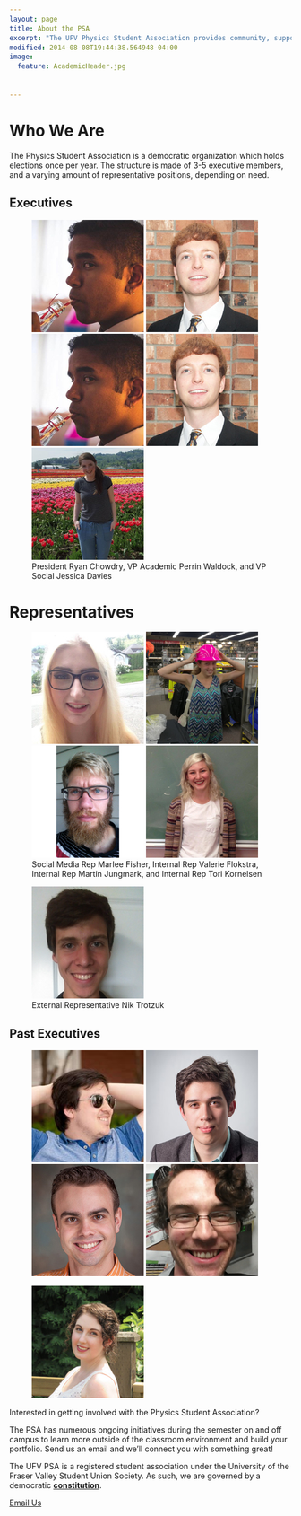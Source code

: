 ```yaml
---
layout: page
title: About the PSA
excerpt: "The UFV Physics Student Association provides community, support, and a voice for the physics and engineering students, and physics enthusiasts at the University of the Fraser Valley."
modified: 2014-08-08T19:44:38.564948-04:00
image:
  feature: AcademicHeader.jpg


---
```


# Who We Are

The Physics Student Association is a democratic organization which holds elections once per year. The structure is made of 3-5 executive members, and a varying amount of representative positions, depending on need.


## Executives
<figure class="fifth">
    <a href="mailto:president@ufvpsa.com"><img src="/images/Ryan200.jpg" alt="image"/></a>
    <a href="mailto:vpacademic@ufvpsa.com"><img src="/images/Perrin200.jpg" alt="image"/></a>
    <a href="mailto:president@ufvpsa.com"><img src="/images/Ryan200.jpg" alt="image"/></a>
	<a href="mailto:vpacademic@ufvpsa.com"><img src="/images/Perrin200.jpg" alt="image"/></a>
    <a href="mailto:vpsocial@ufvpsa.com"><img src="/images/JessDavies.jpg" alt="Secretary: Jess Davies"/></a>
<figcaption> President Ryan Chowdry, VP Academic Perrin Waldock, and VP Social Jessica Davies </figcaption>
</figure>

# Representatives
<figure class="quarter">
    <a href="mailto:marlee.fisher@student.ufv.ca"><img src="/images/MarleeHeadshot.jpg" alt="Marlee Fisher"></a>
	<a href="mailto:Valerie.Flokstra@student.ufv.ca"><img src="/images/ValerieThumb.png" alt="Valerie Flokstra"></a>
    <a href="mailto:Martin.Jungmark@student.ufv.ca"><img src="/images/MartinHeadshot.png" alt="Martin Jungmark"></a>
    <a href="mailto:Tori.Kornelsen@student.ufv.ca"><img src="/images/ToriHeadshot2.jpg" alt="Tori Kornelsen"></a>
<figcaption> Social Media Rep Marlee Fisher, Internal Rep Valerie Flokstra, Internal Rep Martin Jungmark, and Internal Rep Tori Kornelsen</figcaption>
</figure>

<figure class="quarter">
<a href="mailto:Nikola.Trotzuk@student.ufv.ca"><img src="/images/NikHeadshot.jpg" alt="Nik Trotzuk"></a>
<figcaption> External Representative Nik Trotzuk</figcaption>
</figure>

 
## Past Executives
<figure class="quarter">
	<a href="http://jasonho.me/"><img src="/images/JasonThumb.jpg" alt="Jason Ho: President 2011-2013"></a>
	<a href="http://www.joshaho.com"><img src="/images/JoshaHoThumb.jpg" alt="Josha Ho: President 2015-2016"></a>
	<a href="https://www.sfu.ca/physics/people/profiles/etienned.html"><img src="/images/EtienneThumb.jpg" alt="Etienne Dreyer: Vice-President 2013-2015"></a>
	<a href="http://www.math.uvic.ca/~dcwatson/"><img src="/images/CharlieThumb.png" alt="Charlie Watson: President 2009-2011"></a>
</figure>
<figure class="quarter">
<a href="mailto:caroline.e.r.dearden@gmail.com"><img src="/images/CarolineResized.jpg" alt="Caroline Dearden: President 2013-2015"></a>
</figure>


Interested in getting involved with the Physics Student Association?

The PSA has numerous ongoing initiatives during the semester on and off campus to learn more outside of the classroom environment and build your portfolio. Send us an email and we’ll connect you with something great!

The UFV PSA is a registered student association under the University of the Fraser Valley Student Union Society. As such, we are governed by a democratic [**constitution**]({{site.url}}/assets/pdfs/2016-04-08PSAConstitution.pdf).

<a markdown="0" href="mailto:president@ufvpsa.com" class="btn">Email Us</a>
